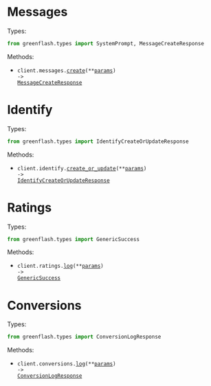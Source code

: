 # Messages

Types:

```python
from greenflash.types import SystemPrompt, MessageCreateResponse
```

Methods:

- <code title="post /messages">client.messages.<a href="./src/greenflash/resources/messages.py">create</a>(\*\*<a href="src/greenflash/types/message_create_params.py">params</a>) -> <a href="./src/greenflash/types/message_create_response.py">MessageCreateResponse</a></code>

# Identify

Types:

```python
from greenflash.types import IdentifyCreateOrUpdateResponse
```

Methods:

- <code title="post /identify">client.identify.<a href="./src/greenflash/resources/identify.py">create_or_update</a>(\*\*<a href="src/greenflash/types/identify_create_or_update_params.py">params</a>) -> <a href="./src/greenflash/types/identify_create_or_update_response.py">IdentifyCreateOrUpdateResponse</a></code>

# Ratings

Types:

```python
from greenflash.types import GenericSuccess
```

Methods:

- <code title="post /ratings">client.ratings.<a href="./src/greenflash/resources/ratings.py">log</a>(\*\*<a href="src/greenflash/types/rating_log_params.py">params</a>) -> <a href="./src/greenflash/types/generic_success.py">GenericSuccess</a></code>

# Conversions

Types:

```python
from greenflash.types import ConversionLogResponse
```

Methods:

- <code title="post /conversions">client.conversions.<a href="./src/greenflash/resources/conversions.py">log</a>(\*\*<a href="src/greenflash/types/conversion_log_params.py">params</a>) -> <a href="./src/greenflash/types/conversion_log_response.py">ConversionLogResponse</a></code>
